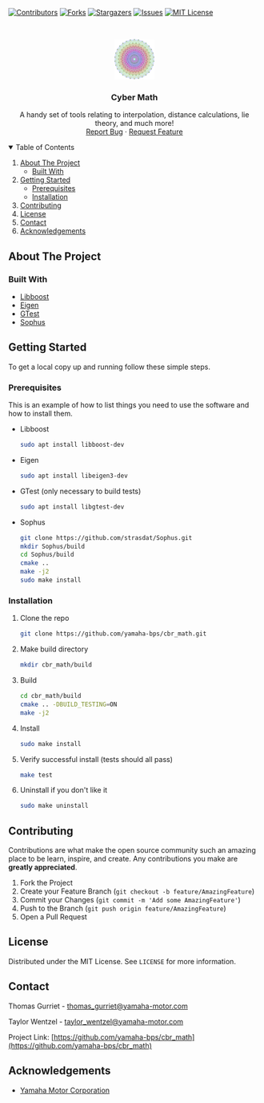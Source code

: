 <!--
*** Thanks for checking out the Best-README-Template. If you have a suggestion
*** that would make this better, please fork the repo and create a pull request
*** or simply open an issue with the tag "enhancement".
*** Thanks again! Now go create something AMAZING! :D
***
***
***
*** To avoid retyping too much info. Do a search and replace for the following:
*** yamaha-bps, cbr_math, twitter_handle, thomas_gurriet@yamaha-motor.com, Cyber Math, A handy set of tools relating to interpolation, distance calculations, lie theory, and more!
-->



<!-- PROJECT SHIELDS -->
<!--
*** I'm using markdown "reference style" links for readability.
*** Reference links are enclosed in brackets [ ] instead of parentheses ( ).
*** See the bottom of this document for the declaration of the reference variables
*** for contributors-url, forks-url, etc. This is an optional, concise syntax you may use.
*** https://www.markdownguide.org/basic-syntax/#reference-style-links
-->
[![Contributors][contributors-shield]][contributors-url]
[![Forks][forks-shield]][forks-url]
[![Stargazers][stars-shield]][stars-url]
[![Issues][issues-shield]][issues-url]
[![MIT License][license-shield]][license-url]



<!-- PROJECT LOGO -->
<br />
<p align="center">
  <a href="https://github.com/yamaha-bps/cbr_math">
    <img src="images/logo.png" alt="Logo" width="80" height="80">
  </a>

  <h3 align="center">Cyber Math</h3>

  <p align="center">
    A handy set of tools relating to interpolation, distance calculations, lie theory, and much more!
    <br />
    <a href="https://github.com/yamaha-bps/cbr_math/issues">Report Bug</a>
    ·
    <a href="https://github.com/yamaha-bps/cbr_math/issues">Request Feature</a>
  </p>
</p>



<!-- TABLE OF CONTENTS -->
<details open="open">
  <summary>Table of Contents</summary>
  <ol>
    <li>
      <a href="#about-the-project">About The Project</a>
      <ul>
        <li><a href="#built-with">Built With</a></li>
      </ul>
    </li>
    <li>
      <a href="#getting-started">Getting Started</a>
      <ul>
        <li><a href="#prerequisites">Prerequisites</a></li>
        <li><a href="#installation">Installation</a></li>
      </ul>
    </li>
    <li><a href="#contributing">Contributing</a></li>
    <li><a href="#license">License</a></li>
    <li><a href="#contact">Contact</a></li>
    <li><a href="#acknowledgements">Acknowledgements</a></li>
  </ol>
</details>



<!-- ABOUT THE PROJECT -->
## About The Project


### Built With

* [Libboost](https://www.boost.org/)
* [Eigen](https://gitlab.com/libeigen/eigen)
* [GTest](https://github.com/google/googletest)
* [Sophus](https://github.com/strasdat/Sophus)

<!-- GETTING STARTED -->
## Getting Started

To get a local copy up and running follow these simple steps.

### Prerequisites

This is an example of how to list things you need to use the software and how to install them.
* Libboost
  ```sh
  sudo apt install libboost-dev
  ```

* Eigen
  ```sh
  sudo apt install libeigen3-dev
  ```

* GTest (only necessary to build tests)
  ```sh
  sudo apt install libgtest-dev
  ```

* Sophus
  ```sh
  git clone https://github.com/strasdat/Sophus.git
  mkdir Sophus/build
  cd Sophus/build
  cmake ..
  make -j2
  sudo make install
  ```

### Installation

1. Clone the repo
   ```sh
   git clone https://github.com/yamaha-bps/cbr_math.git
   ```

2. Make build directory
   ```sh
   mkdir cbr_math/build
   ```

3. Build
   ```sh
   cd cbr_math/build
   cmake .. -DBUILD_TESTING=ON
   make -j2
   ```

4. Install
   ```sh
   sudo make install
   ```

5. Verify successful install (tests should all pass)
   ```sh
   make test
   ```

6. Uninstall if you don't like it
   ```sh
   sudo make uninstall
   ```


<!-- CONTRIBUTING -->
## Contributing

Contributions are what make the open source community such an amazing place to be learn, inspire, and create. Any contributions you make are **greatly appreciated**.

1. Fork the Project
2. Create your Feature Branch (`git checkout -b feature/AmazingFeature`)
3. Commit your Changes (`git commit -m 'Add some AmazingFeature'`)
4. Push to the Branch (`git push origin feature/AmazingFeature`)
5. Open a Pull Request



<!-- LICENSE -->
## License

Distributed under the MIT License. See `LICENSE` for more information.



<!-- CONTACT -->
## Contact

Thomas Gurriet - thomas_gurriet@yamaha-motor.com

Taylor Wentzel - taylor_wentzel@yamaha-motor.com

Project Link: [https://github.com/yamaha-bps/cbr_math](https://github.com/yamaha-bps/cbr_math)



<!-- ACKNOWLEDGEMENTS -->
## Acknowledgements

* [Yamaha Motor Corporation](https://yamaha-motor.com/)





<!-- MARKDOWN LINKS & IMAGES -->
<!-- https://www.markdownguide.org/basic-syntax/#reference-style-links -->
[contributors-shield]: https://img.shields.io/github/contributors/yamaha-bps/cbr_math.svg?style=for-the-badge
[contributors-url]: https://github.com/yamaha-bps/cbr_math/graphs/contributors
[forks-shield]: https://img.shields.io/github/forks/yamaha-bps/cbr_math.svg?style=for-the-badge
[forks-url]: https://github.com/yamaha-bps/cbr_math/network/members
[stars-shield]: https://img.shields.io/github/stars/yamaha-bps/cbr_math.svg?style=for-the-badge
[stars-url]: https://github.com/yamaha-bps/cbr_math/stargazers
[issues-shield]: https://img.shields.io/github/issues/yamaha-bps/cbr_math.svg?style=for-the-badge
[issues-url]: https://github.com/yamaha-bps/cbr_math/issues
[license-shield]: https://img.shields.io/github/license/yamaha-bps/cbr_math.svg?style=for-the-badge
[license-url]: https://github.com/yamaha-bps/cbr_math/blob/master/LICENSE.txt
